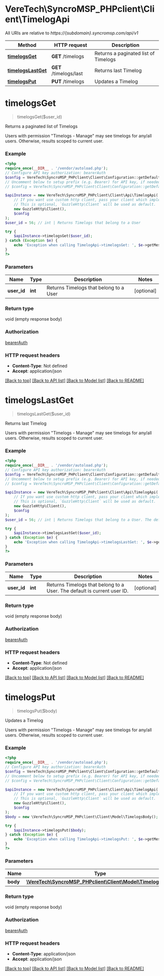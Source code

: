 # VereTech\SyncroMSP_PHPclient\Client\TimelogApi

All URIs are relative to *https://{subdomain}.syncromsp.com/api/v1*

Method | HTTP request | Description
------------- | ------------- | -------------
[**timelogsGet**](TimelogApi.md#timelogsget) | **GET** /timelogs | Returns a paginated list of Timelogs
[**timelogsLastGet**](TimelogApi.md#timelogslastget) | **GET** /timelogs/last | Returns last Timelog
[**timelogsPut**](TimelogApi.md#timelogsput) | **PUT** /timelogs | Updates a Timelog

# **timelogsGet**
> timelogsGet($user_id)

Returns a paginated list of Timelogs

Users with permission \"Timelogs - Manage\" may see timelogs for any/all users. Otherwise, results scoped to current user.

### Example
```php
<?php
require_once(__DIR__ . '/vendor/autoload.php');
// Configure API key authorization: bearerAuth
$config = VereTech\SyncroMSP_PHPclient\Client\Configuration::getDefaultConfiguration()->setApiKey('Authorization', 'YOUR_API_KEY');
// Uncomment below to setup prefix (e.g. Bearer) for API key, if needed
// $config = VereTech\SyncroMSP_PHPclient\Client\Configuration::getDefaultConfiguration()->setApiKeyPrefix('Authorization', 'Bearer');

$apiInstance = new VereTech\SyncroMSP_PHPclient\Client\Api\TimelogApi(
    // If you want use custom http client, pass your client which implements `GuzzleHttp\ClientInterface`.
    // This is optional, `GuzzleHttp\Client` will be used as default.
    new GuzzleHttp\Client(),
    $config
);
$user_id = 56; // int | Returns Timelogs that belong to a User

try {
    $apiInstance->timelogsGet($user_id);
} catch (Exception $e) {
    echo 'Exception when calling TimelogApi->timelogsGet: ', $e->getMessage(), PHP_EOL;
}
?>
```

### Parameters

Name | Type | Description  | Notes
------------- | ------------- | ------------- | -------------
 **user_id** | **int**| Returns Timelogs that belong to a User | [optional]

### Return type

void (empty response body)

### Authorization

[bearerAuth](../../README.md#bearerAuth)

### HTTP request headers

 - **Content-Type**: Not defined
 - **Accept**: application/json

[[Back to top]](#) [[Back to API list]](../../README.md#documentation-for-api-endpoints) [[Back to Model list]](../../README.md#documentation-for-models) [[Back to README]](../../README.md)

# **timelogsLastGet**
> timelogsLastGet($user_id)

Returns last Timelog

Users with permission \"Timelogs - Manage\" may see timelogs for any/all users. Otherwise, results scoped to current user.

### Example
```php
<?php
require_once(__DIR__ . '/vendor/autoload.php');
// Configure API key authorization: bearerAuth
$config = VereTech\SyncroMSP_PHPclient\Client\Configuration::getDefaultConfiguration()->setApiKey('Authorization', 'YOUR_API_KEY');
// Uncomment below to setup prefix (e.g. Bearer) for API key, if needed
// $config = VereTech\SyncroMSP_PHPclient\Client\Configuration::getDefaultConfiguration()->setApiKeyPrefix('Authorization', 'Bearer');

$apiInstance = new VereTech\SyncroMSP_PHPclient\Client\Api\TimelogApi(
    // If you want use custom http client, pass your client which implements `GuzzleHttp\ClientInterface`.
    // This is optional, `GuzzleHttp\Client` will be used as default.
    new GuzzleHttp\Client(),
    $config
);
$user_id = 56; // int | Returns Timelogs that belong to a User. The default is current user ID.

try {
    $apiInstance->timelogsLastGet($user_id);
} catch (Exception $e) {
    echo 'Exception when calling TimelogApi->timelogsLastGet: ', $e->getMessage(), PHP_EOL;
}
?>
```

### Parameters

Name | Type | Description  | Notes
------------- | ------------- | ------------- | -------------
 **user_id** | **int**| Returns Timelogs that belong to a User. The default is current user ID. | [optional]

### Return type

void (empty response body)

### Authorization

[bearerAuth](../../README.md#bearerAuth)

### HTTP request headers

 - **Content-Type**: Not defined
 - **Accept**: application/json

[[Back to top]](#) [[Back to API list]](../../README.md#documentation-for-api-endpoints) [[Back to Model list]](../../README.md#documentation-for-models) [[Back to README]](../../README.md)

# **timelogsPut**
> timelogsPut($body)

Updates a Timelog

Users with permission \"Timelogs - Manage\" may see timelogs for any/all users. Otherwise, results scoped to current user.

### Example
```php
<?php
require_once(__DIR__ . '/vendor/autoload.php');
// Configure API key authorization: bearerAuth
$config = VereTech\SyncroMSP_PHPclient\Client\Configuration::getDefaultConfiguration()->setApiKey('Authorization', 'YOUR_API_KEY');
// Uncomment below to setup prefix (e.g. Bearer) for API key, if needed
// $config = VereTech\SyncroMSP_PHPclient\Client\Configuration::getDefaultConfiguration()->setApiKeyPrefix('Authorization', 'Bearer');

$apiInstance = new VereTech\SyncroMSP_PHPclient\Client\Api\TimelogApi(
    // If you want use custom http client, pass your client which implements `GuzzleHttp\ClientInterface`.
    // This is optional, `GuzzleHttp\Client` will be used as default.
    new GuzzleHttp\Client(),
    $config
);
$body = new \VereTech\SyncroMSP_PHPclient\Client\Model\TimelogsBody(); // \VereTech\SyncroMSP_PHPclient\Client\Model\TimelogsBody | 

try {
    $apiInstance->timelogsPut($body);
} catch (Exception $e) {
    echo 'Exception when calling TimelogApi->timelogsPut: ', $e->getMessage(), PHP_EOL;
}
?>
```

### Parameters

Name | Type | Description  | Notes
------------- | ------------- | ------------- | -------------
 **body** | [**\VereTech\SyncroMSP_PHPclient\Client\Model\TimelogsBody**](../Model/TimelogsBody.md)|  | [optional]

### Return type

void (empty response body)

### Authorization

[bearerAuth](../../README.md#bearerAuth)

### HTTP request headers

 - **Content-Type**: application/json
 - **Accept**: application/json

[[Back to top]](#) [[Back to API list]](../../README.md#documentation-for-api-endpoints) [[Back to Model list]](../../README.md#documentation-for-models) [[Back to README]](../../README.md)

